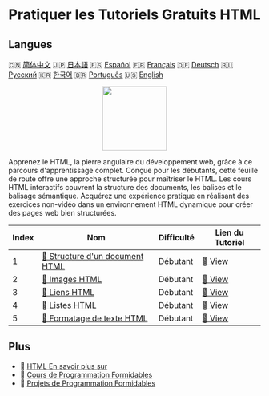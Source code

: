 # Pratiquer les Tutoriels Gratuits HTML

## Langues

🇨🇳 [简体中文](README_zh.md) 🇯🇵 [日本語](README_ja.md) 🇪🇸 [Español](README_es.md) 🇫🇷 [Français](README_fr.md) 🇩🇪 [Deutsch](README_de.md) 🇷🇺 [Русский](README_ru.md) 🇰🇷 [한국어](README_ko.md) 🇧🇷 [Português](README_pt.md) 🇺🇸 [English](README.md) 

<div align="center">
<img width="128px" src="https://file.labex.io/path/NrasuEoAvSam.png">
</div>

Apprenez le HTML, la pierre angulaire du développement web, grâce à ce parcours d'apprentissage complet. Conçue pour les débutants, cette feuille de route offre une approche structurée pour maîtriser le HTML. Les cours HTML interactifs couvrent la structure des documents, les balises et le balisage sémantique. Acquérez une expérience pratique en réalisant des exercices non-vidéo dans un environnement HTML dynamique pour créer des pages web bien structurées.

|   Index | Nom                                                                                                  | Difficulté   | Lien du Tutoriel                                                             |
|---------|------------------------------------------------------------------------------------------------------|--------------|------------------------------------------------------------------------------|
|       1 | [📖 Structure d'un document HTML](https://labex.io/fr/tutorials/html-html-document-structure-597898) | Débutant     | [🔗 View](https://labex.io/fr/tutorials/html-html-document-structure-597898) |
|       2 | [📖 Images HTML](https://labex.io/fr/tutorials/html-html-images-597900)                              | Débutant     | [🔗 View](https://labex.io/fr/tutorials/html-html-images-597900)             |
|       3 | [📖 Liens HTML](https://labex.io/fr/tutorials/html-html-links-597901)                                | Débutant     | [🔗 View](https://labex.io/fr/tutorials/html-html-links-597901)              |
|       4 | [📖 Listes HTML](https://labex.io/fr/tutorials/html-html-lists-597902)                               | Débutant     | [🔗 View](https://labex.io/fr/tutorials/html-html-lists-597902)              |
|       5 | [📖 Formatage de texte HTML](https://labex.io/fr/tutorials/html-html-text-formatting-597904)         | Débutant     | [🔗 View](https://labex.io/fr/tutorials/html-html-text-formatting-597904)    |

## Plus

- 🔗 [HTML En savoir plus sur](https://labex.io/fr/skilltrees/html)
- 🔗 [Cours de Programmation Formidables](https://github.com/labex-labs/awesome-programming-courses)
- 🔗 [Projets de Programmation Formidables](https://github.com/labex-labs/awesome-programming-projects)

